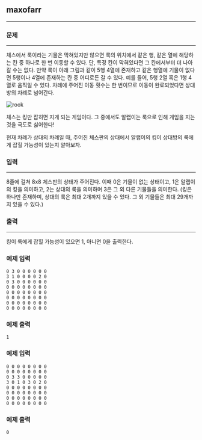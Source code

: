 ## maxofarr
***
### 문제
***
체스에서 룩이라는 기물은 막혀있지만 않으면 룩의 위치에서 같은 행, 같은 열에 해당하는 칸 중 하나로 한 번 이동할 수 있다. 단, 특정 칸이 막혀있다면 그 칸에서부터 더 나아갈 수는 없다. 만약 룩이 아래 그림과 같이 5행 4열에 존재하고 같은 행열에 기물이 없다면 5행이나 4열에 존재하는 칸 중 어디로든 갈 수 있다. 예를 들어, 5행 2열 혹은 1행 4열로 움직일 수 있다. 차례에 주어진 이동 횟수는 한 번이므로 이동이 완료되었다면 상대방의 차례로 넘어간다.

![rook](https://user-images.githubusercontent.com/12872904/57213271-41b31d80-7021-11e9-8d53-7b5cdbebee0b.jpg)


체스는 킹만 잡히면 지게 되는 게임이다. 그 중에서도 알랩이는 룩으로 인해 게임을 지는 것을 극도로 싫어한다!

현재 차례가 상대의 차례일 때, 주어진 체스판의 상태에서 알랩이의 킹이 상대방의 룩에게 잡힐 가능성이 있는지 알아보자.


 
### 입력
***
8줄에 걸쳐 8x8 체스판의 상태가 주어진다. 이때 0은 기물이 없는 상태이고, 1은 알랩이의 킹을 의미하고, 2는 상대의 룩을 의미하며 3은 그 외 다른 기물들을 의미한다. (킹은 하나만 존재하며, 상대의 룩은 최대 2개까지 있을 수 있다. 그 외 기물들은 최대 29개까지 있을 수 있다.)
 
### 출력
***
킹이 룩에게 잡힐 가능성이 있으면 1, 아니면 0을 출력한다.

### 예제 입력
```
0 3 0 0 0 0 0 0
3 1 0 0 0 0 2 0
0 3 0 0 0 0 0 0
0 0 0 0 0 0 0 0
0 0 0 0 0 0 0 0
0 0 0 0 0 0 0 0
0 0 0 0 0 0 0 0
0 0 0 0 0 0 0 0
```
### 예제 출력
```
1
```

### 예제 입력
```
0 0 0 0 0 0 0 0
0 0 0 0 0 0 0 0
0 3 3 0 0 0 0 0
3 0 1 0 3 0 2 0
0 0 0 0 0 0 0 0
0 0 0 0 0 0 0 0
0 0 0 0 0 0 0 0
0 0 0 0 0 0 0 0
```
### 예제 출력
```
0
```
